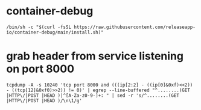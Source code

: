 # container-debug

```
/bin/sh -c "$(curl -fsSL https://raw.githubusercontent.com/releaseapp-io/container-debug/main/install.sh)"
```


# grab header from service listening on port 8000
```
tcpdump -A -s 10240 'tcp port 8000 and (((ip[2:2] - ((ip[0]&0xf)<<2)) - ((tcp[12]&0xf0)>>2)) != 0)' | egrep --line-buffered "^........(GET |HTTP\/|POST |HEAD )|^[A-Za-z0-9-]+: " | sed -r 's/^........(GET |HTTP\/|POST |HEAD )/\n\1/g'
```
